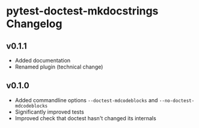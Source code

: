 # pytest-doctest-mkdocstrings Changelog

## v0.1.1
- Added documentation
- Renamed plugin (technical change)

## v0.1.0
- Added commandline options `--doctest-mdcodeblocks` and `--no-doctest-mdcodeblocks`
- Significantly improved tests
- Improved check that doctest hasn't changed its internals
